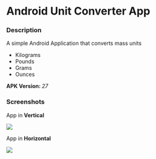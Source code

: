 # Android Unit Converter App

<h3>Description</h3>
<p> A simple Android Application that converts mass units</p>
<ul>
  <li>Kilograms</li>
  <li>Pounds</li>
  <li>Grams</li>
  <li>Ounces</li>
</ul>

<b>APK Version: </b><i>27</i>

<h3>Screenshots</h3>

<p>App in <b>Vertical</b></p>

<img src="https://github.com/warferton/Android_Unit_Converter_App/blob/master/Screenshot%202021-01-31%20at%2022.48.57.png"/>

<p>App in <b>Horizontal</b></p>

<img src="https://github.com/warferton/Android_Unit_Converter_App/blob/master/Screenshot%202021-01-31%20at%2022.48.57.png"/>
